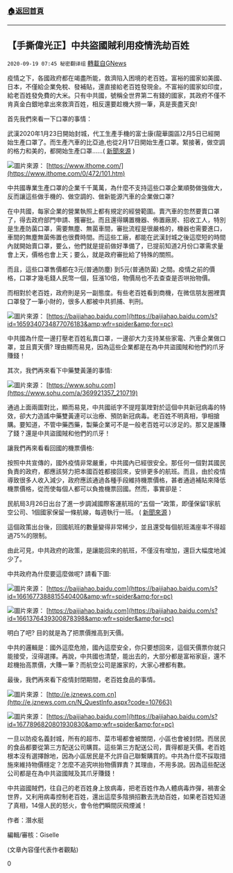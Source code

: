###  [:house:返回首頁](https://github.com/ourhimalayas/txt)
---

## 【手撕偉光正】中共盜國賊利用疫情洗劫百姓
`2020-09-19 07:45 秘密翻译组` [轉載自GNews](https://gnews.org/zh-hant/368334/)

疫情之下，各國政府都在竭盡所能，救濟陷入困境的老百姓。富裕的國家如美國、日本，不僅給企業免稅、發補貼，還直接給老百姓發現金。不富裕的國家如印度，給老百姓發免費的大米。只有中共國，號稱全世界第二有錢的國家，其政府不僅不肯真金白銀地拿出來救濟百姓，相反還要趁機大撈一筆，真是喪盡天良!

首先我們來看一下口罩的事情：

武漢2020年1月23日開始封城，代工生產手機的富士康(龍華園區)2月5日已經開始生產口罩了。而生產汽車的比亞迪,也從2月17日開始生產口罩。緊接著，做空調的格力和美的，都開始生產口罩……( [新聞來源](http://finance.sina.com.cn/chanjing/cyxw/2020-03-11/doc-iimxyqvz9532967.shtml) )

![](https://s3.amazonaws.com/gnews-media-offload/wp-content/uploads/2020/09/19045658/Screen-Shot-2020-09-19-at-6.56.41-pm.png)圖片來源： [https://www.ithome.com/](https://www.ithome.com/0/472/101.htm)

中共國專業生產口罩的企業千千萬萬，為什麼不支持這些口罩企業順勢做強做大，反而讓這些做手機的、做空調的、做新能源汽車的企業做口罩?

在中共國，每家企業的營業執照上都有規定的經營範圍。賣汽車的忽然要賣口罩了，得去政府部門申請、獲審批。而且還得購置機器、佈置廠房、招收工人，特別是生產防菌口罩，需要無塵、無菌車間，審批流程是很嚴格的，機器也需要進口，車間的無塵無菌佈置也很費時間。而這些工廠，都能在武漢封城之後這麼短的時間內就開始賣口罩，要么，他們就是提前做好準備了，已提前知道2月份口罩需求量會上天，價格也會上天；要么，就是政府審批給了特殊的關照。

而且，這些口罩售價都在3元(普通防塵) 到5元(普通防菌) 之間。疫情之前的價格，口罩才幾毛錢人民幣一個，狂漲10倍，物價局也不去查查是否哄抬物價。

而相對於老百姓，政府則是另一副態度。有些老百姓看到商機，在微信朋友圈裡賣口罩發了一筆小財的，很多人都被中共抓捕、判刑。

![](https://s3.amazonaws.com/gnews-media-offload/wp-content/uploads/2020/09/19045811/Screen-Shot-2020-09-19-at-6.57.52-pm.png)圖片來源： [https://baijiahao.baidu.com](https://baijiahao.baidu.com/s?id=1659340734877076183&amp;wfr=spider&amp;for=pc)

中共國為什麼一邊打壓老百姓私賣口罩，一邊卻大力支持某些家電、汽車企業做口罩，並且賣天價? 理由顯而易見，因為這些企業都是在為中共盜國賊和他們的爪牙賺錢！

其次，我們再來看下中藥雙黃蓮的事情:

![](https://s3.amazonaws.com/gnews-media-offload/wp-content/uploads/2020/09/19045937/Screen-Shot-2020-09-19-at-6.59.15-pm.png)圖片來源： [https://www.sohu.com](https://www.sohu.com/a/369921357_210719)

通過上面兩圖對比，顯而易見，中共國祇字不提羥氯喹對於這個中共新冠病毒的特效，卻大力造謠中藥雙黃連可以治療、預防新冠病毒。老百姓不明真相，爭相搶購。要知道，不管中藥西藥，製藥企業可不是一般老百姓可以涉足的。那又是誰賺了錢？還是中共盜國賊和他們的爪牙！

讓我們再來看看回國的機票價格:

按照中共宣傳的，國外疫情非常嚴重，中共國內已經很安全。那任何一個對其國民負責的政府，都應該努力把本國百姓都接回來，安排更多的航班。而且，由於疫情導致很多人收入減少，政府應該通過各種手段維持機票價格，甚者通過補貼來降低機票價格，從而使每個人都可以負擔機票回國。然而，事實卻是：

民航局3月26日出台了進一步調減國際客運航班的“五個一”政策，即僅保留1家航空公司、1個國家保留一條航線，每週執行一班。 ( [新聞來源](http://www.fujian.gov.cn/hdjlzsk/wb/ycfkswgz/202004/t20200402_5227225.htm) )

這個政策出台後，回國航班的數量變得非常稀少，並且還受每個航班滿座率不得超過75%的限制。

由此可見，中共政府的政策，是讓能回來的航班，不僅沒有增加，還巨大幅度地減少了。

中共政府為什麼要這麼做呢? 請看下圖:

![](https://s3.amazonaws.com/gnews-media-offload/wp-content/uploads/2020/09/19050114/Screen-Shot-2020-09-19-at-7.00.57-pm.png)圖片來源： [https://baijiahao.baidu.com](https://baijiahao.baidu.com/s?id=1661677388815540400&amp;wfr=spider&amp;for=pc)

![](https://s3.amazonaws.com/gnews-media-offload/wp-content/uploads/2020/09/19050158/Screen-Shot-2020-09-19-at-7.01.43-pm.png)圖片來源： [https://baijiahao.baidu.com](https://baijiahao.baidu.com/s?id=1661376439300878398&amp;wfr=spider&amp;for=pc)

明白了吧? 目的就是為了把票價推高到天價。

中共的邏輯是：國外這麼危險，國內這麼安全，你只要想回來，這個天價票你就只能接受，沒得選擇。再說，中共國也清楚，能出去的，大部分都是富裕家庭，還不趁機抬高票價，大賺一筆？而航空公司是誰家的，大家心裡都有數。

最後，我們再來看下疫情封閉期間，老百姓食品的事情。

![](https://s3.amazonaws.com/gnews-media-offload/wp-content/uploads/2020/09/19050330/Screen-Shot-2020-09-19-at-7.03.17-pm.png)圖片來源： [http://e.jznews.com.cn](http://e.jznews.com.cn/N_QuestInfo.aspx?code=107663)

![](https://s3.amazonaws.com/gnews-media-offload/wp-content/uploads/2020/09/19050427/Screen-Shot-2020-09-19-at-7.04.13-pm.png)圖片來源： [https://baijiahao.baidu.com](https://baijiahao.baidu.com/s?id=1677896820801930830&amp;wfr=spider&amp;for=pc)

一旦以防疫名義封城，所有的超市、菜市場都會被關閉，小區也會被封閉。而居民的食品都要從第三方配送公司購買。這些第三方配送公司，賣得都是天價。老百姓根本沒有選擇餘地，因為小區居民是不允許自己聯繫購買的。中共為什麼不採取措施來維持物價穩定？怎麼不追究哄抬物價罪責？其理由，不用多說。因為這些配送公司都是在為中共盜國賊及其爪牙賺錢！

中共盜國賊們，往自己的老百姓身上放病毒，把老百姓作為人體病毒炸彈，禍害全世界，又利用病毒控制老百姓，還出這麼多陰損招數去洗劫百姓，如果老百姓知道了真相，14億人民的怒火，會令他們瞬間灰飛煙滅！

作者：潛水艇

編輯/審核：Giselle

(文章內容僅代表作者觀點)

0
